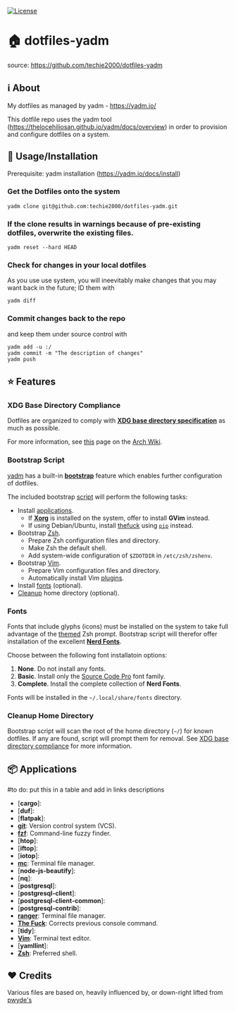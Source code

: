 [![License](https://img.shields.io/badge/License-MIT-blue.svg)](LICENSE)

# :house: dotfiles-yadm

source: https://github.com/techie2000/dotfiles-yadm

## :information_source: About
My dotfiles as managed by yadm - https://yadm.io/

This dotfile repo uses the yadm tool (https://thelocehiliosan.github.io/yadm/docs/overview) in order to provision and configure dotfiles on a system.

## :floppy_disk: Usage/Installation

Prerequisite: yadm installation (https://yadm.io/docs/install)

### Get the Dotfiles onto the system
```
yadm clone git@github.com:techie2000/dotfiles-yadm.git
```

### If the clone results in warnings because of pre-existing dotfiles, overwrite the existing files.
```
yadm reset --hard HEAD
```

### Check for changes in your local dotfiles
As you use use system, you will ineevitably make changes that you may want back in the future; ID them with 
```
yadm diff
```

### Commit changes back to the repo
and  keep them under source control with
```
yadm add -u :/
yadm commit -m "The description of changes"
yadm push
```

## :star: Features

### XDG Base Directory Compliance

Dotfiles are organized to comply with [**XDG base directory specification**](https://specifications.freedesktop.org/basedir-spec/basedir-spec-latest.html) as much as possible.

For more information, see [this](https://wiki.archlinux.org/index.php/XDG_Base_Directory) page on the [Arch Wiki](https://wiki.archlinux.org/).

### Bootstrap Script

[yadm](https://yadm.io/) has a built-in [**bootstrap**](https://yadm.io/docs/bootstrap) feature which enables further configuration of dotfiles.

The included bootstrap [script](../.config/yadm/bootstrap) will perform the following tasks:

* Install [applications](#applications-application).
  * If [**Xorg**](https://www.x.org/wiki/) is installed on the system, offer to install **GVim** instead.
  * If using Debian/Ubuntu, install [thefuck](https://github.com/nvbn/thefuck) using [`pip`](https://pip.pypa.io/) instead.
* Bootstrap [Zsh](#zsh).
  * Prepare Zsh configuration files and directory.
  * Make Zsh the default shell.
  * Add system-wide configuration of `$ZDOTDIR` in `/etc/zsh/zshenv`.
* Bootstrap [Vim](#vim).
  * Prepare Vim configuration files and directory.
  * Automatically install Vim [plugins](#plugin-manager-vim-plug).
* Install [fonts](#fonts) (optional).
* [Cleanup](#cleanup-home-directory) home directory (optional).

### Fonts

Fonts that include glyphs (icons) must be installed on the system to take full advantage of the [themed](#theme) Zsh prompt. Bootstrap script will therefor offer installation of the excellent [**Nerd Fonts**](https://github.com/ryanoasis/nerd-fonts).

Choose between the following font installatoin options:

1. **None**. Do not install any fonts.
2. **Basic**. Install only the [Source Code Pro](https://github.com/ryanoasis/nerd-fonts/releases/download/v2.1.0/SourceCodePro.zip) font family.
3. **Complete**. Install the complete collection of **Nerd Fonts**.

Fonts will be installed in the `~/.local/share/fonts` directory.

### Cleanup Home Directory

Bootstrap script will scan the root of the home directory (`~/`) for known dotfiles. If any are found, script will prompt them for removal. See [XDG base directory compliance](#xdg-base-directory-compliance) for more information.

## :package: Applications
#to do: put this in a table and add in links descriptions 
* [**cargo**]:
* [**duf**]:
* [**flatpak**]: 
* [**git**](https://git-scm.com): Version control system (VCS).
* [**fzf**](https://github.com/junegunn/fzf): Command-line fuzzy finder.
* [**htop**]:
* [**iftop**]:
* [**iotop**]:
* [**mc**](https://github.com/MidnightCommander/mc): Terminal file manager.
* [**node-js-beautify**]:
* [**nq**]:
* [**postgresql**]:
* [**postgresql-client**]:
* [**postgresql-client-common**]:
* [**postgresql-contrib**]:
* [**ranger**](https://ranger.github.io/): Terminal file manager.
* [**The Fuck**](https://github.com/nvbn/thefuck): Corrects previous console command.
* [**tidy**]:
* [**Vim**](https://github.com/vim/vim): Terminal text editor.
* [**yamllint**]:
* [**Zsh**](http://zsh.sourceforge.net/Intro/intro_1.html): Preferred shell.

## :heart: Credits

Various files are based on, heavily influenced by, or down-right lifted from [pwyde's](https://github.com/pwyde/dotfiles)
